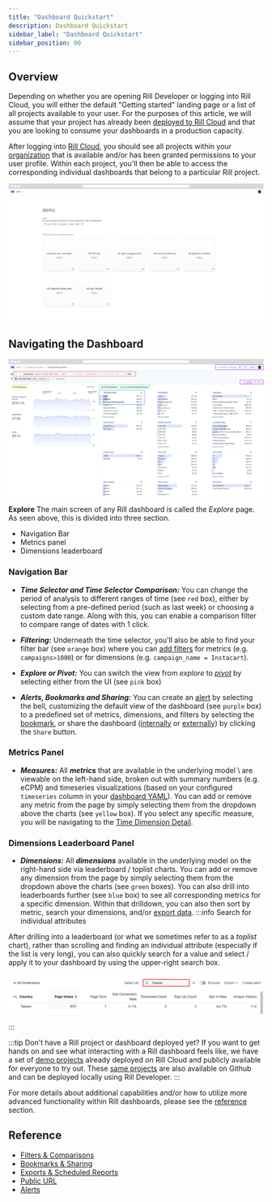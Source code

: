 ```yaml
---
title: "Dashboard Quickstart"
description: Dashboard Quickstart
sidebar_label: "Dashboard Quickstart"
sidebar_position: 00
---
```



## Overview


Depending on whether you are opening Rill Developer or logging into Rill Cloud, you will either the default "Getting started" landing page or a list of all projects available to your user. For the purposes of this article, we will assume that your project has already been [deployed to Rill Cloud](../deploy/deploy-dashboard/) and that you are looking to consume your dashboards in a production capacity.


After logging into [Rill Cloud](https://ui.rilldata.com), you should see all projects within your [organization](/manage/project-management#organization) that is available and/or has been granted permissions to your user profile. Within each project, you'll then be able to access the corresponding individual dashboards that belong to a particular Rill project. 

![Rill Cloud landing page](../../static/img/explore/dashboard101/rill-cloud-landing-page.png)


## Navigating the Dashboard

![quickstart](../../static/img/explore/dashboard101/quickstart.png)

**Explore** 
The main screen of any Rill dashboard is called the _Explore_ page. As seen above, this is divided into three section. 

- Navigation Bar
- Metrics panel
- Dimensions leaderboard

### Navigation Bar

- _**Time Selector and Time Selector Comparison:**_ You can change the period of analysis to different ranges of time (see `red` box), either by selecting from a pre-defined period (such as last week) or choosing a custom date range. Along with this, you can enable a comparison filter to compare range of dates with 1 click.

- _**Filtering:**_ Underneath the time selector, you'll also be able to find your filter bar (see `orange` box) where you can [add filters](filters/filters.md) for metrics (e.g. `campaigns>1000`) or for dimensions (e.g. `campaign_name = Instacart`).

- _**Explore or Pivot:**_ You can switch the view from _explore_ to [_pivot_](https://docs.rilldata.com/explore/filters/pivot) by selecting either from the UI (see `pink` box)

- _**Alerts, Bookmarks and Sharing:**_ You can create an [alert](./alerts/alerts.md) by selecting the bell, customizing the default view of the dashboard (see `purple` box) to a predefined set of metrics, dimensions, and filters by selecting the [bookmark](bookmarks.md), or share the dashboard ([internally](/manage/user-management#option-1---admin-invites-user) or [externally](./public-url.md)) by clicking the `Share` button.


### Metrics Panel

- _**Measures:**_  All _**metrics**_ that are available in the underlying model \ are viewable on the left-hand side, broken out with summary numbers (e.g. eCPM) and timeseries visualizations (based on your configured `timeseries` column in your [dashboard YAML](/reference/project-files/explore-dashboards.md)). You can add or remove any metric from the page by simply selecting them from the dropdown above the charts (see `yellow` box). If you select any specific measure, you will be navigating to the [Time Dimension Detail](https://docs.rilldata.com/explore/filters/tdd).

### Dimensions Leaderboard Panel

- _**Dimensions:**_  All _**dimensions**_ available in the underlying model on the right-hand side via leaderboard / toplist charts. You can add or remove any dimension from the page by simply selecting them from the dropdown above the charts (see `green` boxes). You can also drill into leaderboards further (see `blue` box) to see all corresponding metrics for a specific dimension. Within that drilldown, you can also then sort by metric, search your dimensions, and/or [export data](exports.md). 
:::info Search for individual attributes

After drilling into a leaderboard (or what we sometimes refer to as a _toplist_ chart), rather than scrolling and finding an individual attribute (especially if the list is very long), you can also quickly search for a value and select / apply it to your dashboard by using the upper-right search box.

![Using the search box within a leaderboard](../../static/img/explore/dashboard101/search-box.png)

:::




:::tip Don't have a Rill project or dashboard deployed yet?
If you want to get hands on and see what interacting with a Rill dashboard feels like, we have a set of [demo projects](https://ui.rilldata.com/demo) already deployed on Rill Cloud and publicly available for everyone to try out. These [same projects](/home/get-started#example-projects-repository) are also available on Github and can be deployed locally using Rill Developer.
:::


For more details about additional capabilities and/or how to utilize more advanced functionality within Rill dashboards, please see the [reference](#reference) section.

## Reference

- [Filters & Comparisons](filters/filters.md)
- [Bookmarks & Sharing](bookmarks.md)
- [Exports & Scheduled Reports](exports.md)
- [Public URL](public-url.md)
- [Alerts](/explore/alerts/alerts.md)
